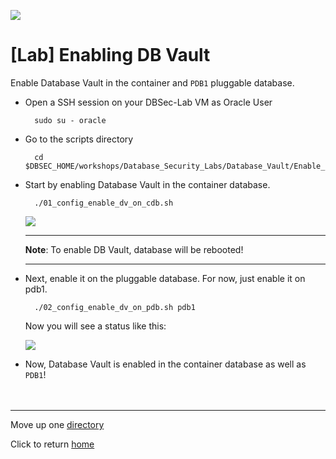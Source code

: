 ﻿![](../../../images/banner_DV.PNG)

# [Lab] Enabling DB Vault

Enable Database Vault in the container and `PDB1` pluggable database.

- Open a SSH session on your DBSec-Lab VM as Oracle User

        sudo su - oracle

- Go to the scripts directory

        cd $DBSEC_HOME/workshops/Database_Security_Labs/Database_Vault/Enable_Database_Vault

- Start by enabling Database Vault in the container database.

        ./01_config_enable_dv_on_cdb.sh

    ![](../images/DV_001.PNG)

    ---
    **Note**: To enable DB Vault, database will be rebooted!

    ---
    
- Next, enable it on the pluggable database. For now, just enable it on pdb1.

        ./02_config_enable_dv_on_pdb.sh pdb1
    
    Now you will see a status like this:

    ![](../images/DV_002.PNG)
    
- Now, Database Vault is enabled in the container database as well as `PDB1`!<br>
<br>&nbsp;

---
Move up one [directory](../README.md)

Click to return [home](/README.md)
